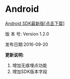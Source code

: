 # Android


[Android SDK最新版[点击下载]](http://xiaobodata.com/sdk/WaveletData-Android-SDK.zip)

版 本 号: Version 1.2.0

发布日期:2016-09-20


**更新说明:**

1. 增加无痕埋点功能
2. 增加SDK版本字段


